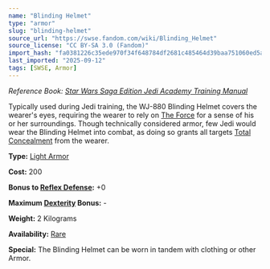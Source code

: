 ```yaml
---
name: "Blinding Helmet"
type: "armor"
slug: "blinding-helmet"
source_url: "https://swse.fandom.com/wiki/Blinding_Helmet"
source_license: "CC BY-SA 3.0 (Fandom)"
import_hash: "fa0381226c35ede970f34f648784df2681c485464d39baa751060ed5a937bd5f"
last_imported: "2025-09-12"
tags: [SWSE, Armor]
---
```

*Reference Book: [Star Wars Saga Edition Jedi Academy Training Manual](https://swse.fandom.com/wiki/Star_Wars_Saga_Edition_Jedi_Academy_Training_Manual)*

Typically used during Jedi training, the WJ-880 Blinding Helmet covers the wearer's eyes, requiring the wearer to rely on [The Force](https://swse.fandom.com/wiki/The_Force) for a sense of his or her surroundings. Though technically considered armor, few Jedi would wear the Blinding Helmet into combat, as doing so grants all targets [Total Concealment](https://swse.fandom.com/wiki/Total_Concealment) from the wearer.

**Type:** [Light Armor](https://swse.fandom.com/wiki/Light_Armor)

**Cost:** 200

**Bonus to [Reflex Defense](https://swse.fandom.com/wiki/Reflex_Defense):** +0

**Maximum [Dexterity](https://swse.fandom.com/wiki/Dexterity) Bonus:** -

**Weight:** 2 Kilograms

**Availability:** [Rare](https://swse.fandom.com/wiki/Rare)

**Special:** The Blinding Helmet can be worn in tandem with clothing or other Armor.
